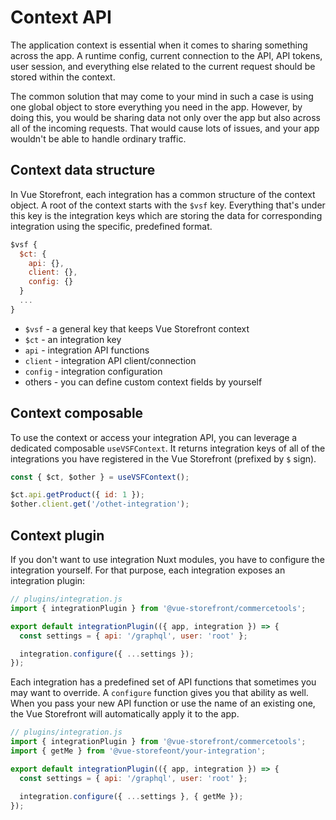 # Context API

The application context is essential when it comes to sharing something across the app. A runtime config, current connection to the API, API tokens, user session, and everything else related to the current request should be stored within the context.

The common solution that may come to your mind in such a case is using one global object to store everything you need in the app. However, by doing this, you would be sharing data not only over the app but also across all of the incoming requests. That would cause lots of issues, and your app wouldn't be able to handle ordinary traffic.

## Context data structure

In Vue Storefront, each integration has a common structure of the context object. A root of the context starts with the `$vsf` key. Everything that's under this key is the integration keys which are storing the data for corresponding integration using the specific, predefined format.

```js
$vsf {
  $ct: {
    api: {},
    client: {},
    config: {}
  }
  ...
}
```

- `$vsf` - a general key that keeps Vue Storefront context
- `$ct` - an integration key
- `api` - integration API functions
- `client` - integration API client/connection
- `config` - integration configuration
- others - you can define custom context fields by yourself

## Context composable

To use the context or access your integration API, you can leverage a dedicated composable `useVSFContext`. It returns integration keys of all of the integrations you have registered in the Vue Storefront (prefixed by `$` sign).

```js
const { $ct, $other } = useVSFContext();

$ct.api.getProduct({ id: 1 });
$other.client.get('/othet-integration');
```

## Context plugin

If you don't want to use integration Nuxt modules, you have to configure the integration yourself. For that purpose, each integration exposes an integration plugin:

```js
// plugins/integration.js
import { integrationPlugin } from '@vue-storefront/commercetools';

export default integrationPlugin(({ app, integration }) => {
  const settings = { api: '/graphql', user: 'root' };

  integration.configure({ ...settings });
});
```

Each integration has a predefined set of API functions that sometimes you may want to override. A `configure` function gives you that ability as well. When you pass your new API function or use the name of an existing one, the Vue Storefront will automatically apply it to the app.

```js
// plugins/integration.js
import { integrationPlugin } from '@vue-storefront/commercetools';
import { getMe } from '@vue-storefeont/your-integration';

export default integrationPlugin(({ app, integration }) => {
  const settings = { api: '/graphql', user: 'root' };

  integration.configure({ ...settings }, { getMe });
});
```
